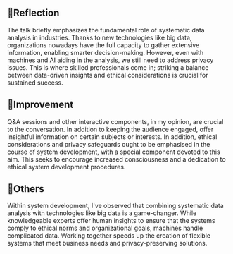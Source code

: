 ## 📃Reflection  ##
The talk briefly emphasizes the fundamental role of systematic data analysis in industries. Thanks to new technologies like big data, organizations nowadays have the full capacity to gather extensive information, enabling smarter decision-making. However, even with machines and AI aiding in the analysis, we still need to address privacy issues. This is where skilled professionals come in; striking a balance between data-driven insights and ethical considerations is crucial for sustained success.

## 💪Improvement ##
Q&A sessions and other interactive components, in my opinion, are crucial to the conversation. In addition to keeping the audience engaged, offer insightful information on certain subjects or interests. In addition, ethical considerations and privacy safeguards ought to be emphasised in the course of system development, with a special component devoted to this aim. This seeks to encourage increased consciousness and a dedication to ethical system development procedures.

## 👀Others ##
Within system development, I've observed that combining systematic data analysis with technologies like big data is a game-changer. While knowledgeable experts offer human insights to ensure that the systems comply to ethical norms and organizational goals, machines handle complicated data. Working together speeds up the creation of flexible systems that meet business needs and privacy-preserving solutions.

